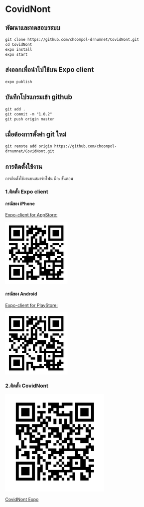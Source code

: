 #  CovidNont

## พัฒนาและทดสอบระบบ

```
git clone https://github.com/choompol-drnumnet/CovidNont.git
cd CovidNont
expo install
expo start
```

## ส่งออกเพื่อนำไปใช้บน  Expo client
```
expo publish
```

## บันทึกโปรแกรมเข้า github
```
git add .
git commit -m "1.0.2"
git push origin master
```

## เมื่อต้องการตั้งค่า git ใหม่
```
git remote add origin https://github.com/choompol-drnumnet/CovidNont.git
```
## การติดตั้งใช้งาน
การติดตั้งใช้งานบนสมาร์ทโฟน มี ๒ ขั้นตอน

### 1.ติดตั้ง Expo client

#### กรณีของ iPhone
[Expo-client for AppStore:](http://apple.co/2c6HMtp)

![](./doc/Expo-client-AppStore.png)

#### กรณีของ Android
[Expo-client for PlayStore:](http://bit.ly/2bZq5ew)

![](./doc/Expo-client-PlayStore.png)

### 2.ติดตั้ง CovidNont
![CovidNont](./doc/CovidNont.png)

[CovidNont Expo](https://expo.io/@choompol/CovidNont)


